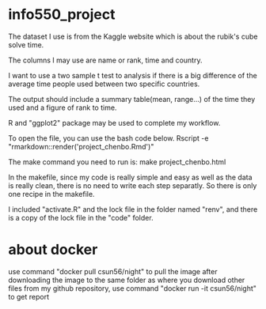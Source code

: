 # info550_project

The dataset I use is from the Kaggle website which is about the rubik's cube solve time. 

The columns I may use are name or rank, time and country. 

I want to use a two sample t test to analysis if there is a big difference of the average time people used between two specific countries. 

The output should include a summary table(mean, range...) of the time they used and a figure of rank to time. 

R and "ggplot2" package may be used to complete my workflow.

To open the file, you can use the bash code below.
Rscript -e "rmarkdown::render('project_chenbo.Rmd')"


The make command you need to run is: make project_chenbo.html

In the makefile, since my code is really simple and easy as well as the data is really clean, there is no need to write each step separatly. So there is only one recipe in the makefile.

I included "activate.R" and the lock file in the folder named "renv", and there is a copy of the lock file in the "code" folder. 


# about docker
use command "docker pull csun56/night" to pull the image
after downloading the image to the same folder as where you download other files from my github repository, use command "docker run -it csun56/night" to get report



